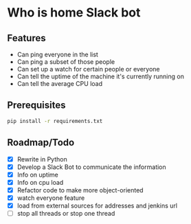# Who is home Slack bot

## Features
*  Can ping everyone in the list
*  Can ping a subset of those people
*  Can set up a watch for certain people or everyone
*  Can tell the uptime of the machine it's currently running on
*  Can tell the average CPU load

## Prerequisites
````bash
pip install -r requirements.txt
````

## Roadmap/Todo

* [x]  Rewrite in Python
* [x]  Develop a Slack Bot to communicate the information
* [x]  Info on uptime
* [x]  Info on cpu load
* [x]  Refactor code to make more object-oriented
* [x]  watch everyone feature
* [x]  load from external sources for addresses and jenkins url
* [ ]  stop all threads or stop one thread